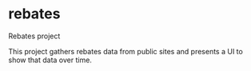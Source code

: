 # rebates
Rebates project

This project gathers rebates data from public sites and presents a UI to show that data over time.

